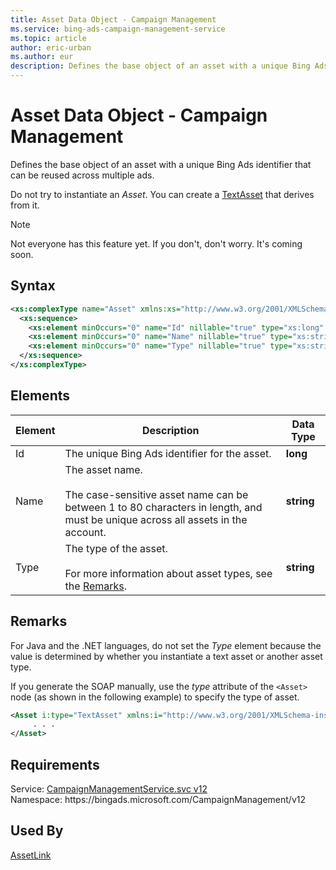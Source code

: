 ```yaml
---
title: Asset Data Object - Campaign Management
ms.service: bing-ads-campaign-management-service
ms.topic: article
author: eric-urban
ms.author: eur
description: Defines the base object of an asset with a unique Bing Ads identifier that can be reused across multiple ads.
---
```

# Asset Data Object - Campaign Management
Defines the base object of an asset with a unique Bing Ads identifier that can be reused across multiple ads.

Do not try to instantiate an *Asset*. You can create a [TextAsset](textasset.md) that derives from it.

> [!NOTE]
> Not everyone has this feature yet. If you don't, don't worry. It's coming soon. 

## Syntax
```xml
<xs:complexType name="Asset" xmlns:xs="http://www.w3.org/2001/XMLSchema">
  <xs:sequence>
    <xs:element minOccurs="0" name="Id" nillable="true" type="xs:long" />
    <xs:element minOccurs="0" name="Name" nillable="true" type="xs:string" />
    <xs:element minOccurs="0" name="Type" nillable="true" type="xs:string" />
  </xs:sequence>
</xs:complexType>
```

## <a name="elements"></a>Elements

|Element|Description|Data Type|
|-----------|---------------|-------------|
|<a name="id"></a>Id|The unique Bing Ads identifier for the asset.|**long**|
|<a name="name"></a>Name|The asset name.<br/><br/>The case-sensitive asset name can be between 1 to 80 characters in length, and must be unique across all assets in the account.|**string**|
|<a name="type"></a>Type|The type of the asset.<br/><br/>For more information about asset types, see the [Remarks](#remarks).|**string**|

## <a name="remarks"></a>Remarks
For Java and the .NET languages, do not set the *Type* element because the value is determined by whether you instantiate a text asset or another asset type.

If you generate the SOAP manually, use the *type* attribute of the `<Asset>` node (as shown in the following example) to specify the type of asset.

```xml
<Asset i:type="TextAsset" xmlns:i="http://www.w3.org/2001/XMLSchema-instance">
     . . .
</Asset>
```

## Requirements
Service: [CampaignManagementService.svc v12](https://campaign.api.bingads.microsoft.com/Api/Advertiser/CampaignManagement/v12/CampaignManagementService.svc)  
Namespace: https\://bingads.microsoft.com/CampaignManagement/v12  

## Used By
[AssetLink](assetlink.md)  
